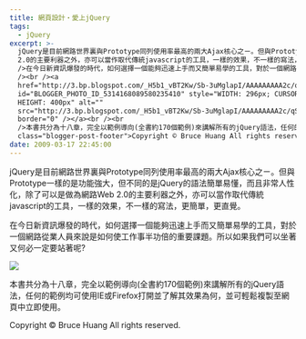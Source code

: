 ```yaml
---
title: 網頁設計‧愛上jQuery
tags:
  - jQuery
excerpt: >-
  jQuery是目前網路世界裏與Prototype同列使用率最高的兩大Ajax核心之ㄧ。但與Prototype一樣的是功能強大，但不同的是jQuery的語法簡單易懂，而且非常人性化，除了可以是做為網路Web
  2.0的主要利器之外，亦可以當作取代傳統javascript的工具，一樣的效果，不一樣的寫法，更簡單，更直覺。<br /><br
  />在今日新資訊爆發的時代，如何選擇一個能夠迅速上手而又簡單易學的工具，對於一個網路從業人員來說是如何使工作事半功倍的重要課題。所以如果我們可以坐著又何必一定要站著呢?<br
  /><br /><a
  href="http://3.bp.blogspot.com/_H5b1_vBT2Kw/Sb-3uMglapI/AAAAAAAAA2c/qSMokSnww7w/s1600-h/DanceWithjQuery.jpg"><img
  id="BLOGGER_PHOTO_ID_5314168089580235410" style="WIDTH: 296px; CURSOR: hand;
  HEIGHT: 400px" alt=""
  src="http://3.bp.blogspot.com/_H5b1_vBT2Kw/Sb-3uMglapI/AAAAAAAAA2c/qSMokSnww7w/s400/DanceWithjQuery.jpg"
  border="0" /></a><br /><br
  />本書共分為十八章，完全以範例導向(全書約170個範例)來講解所有的jQuery語法，任何的範例均可使用IE或Firefox打開並了解其效果為何，並可輕鬆複製至網頁中立即使用。<div
  class="blogger-post-footer">Copyright © Bruce Huang All rights reserved.</div>
date: 2009-03-17 22:45:00
---
```


jQuery是目前網路世界裏與Prototype同列使用率最高的兩大Ajax核心之ㄧ。但與Prototype一樣的是功能強大，但不同的是jQuery的語法簡單易懂，而且非常人性化，除了可以是做為網路Web 2.0的主要利器之外，亦可以當作取代傳統javascript的工具，一樣的效果，不一樣的寫法，更簡單，更直覺。  
  
在今日新資訊爆發的時代，如何選擇一個能夠迅速上手而又簡單易學的工具，對於一個網路從業人員來說是如何使工作事半功倍的重要課題。所以如果我們可以坐著又何必一定要站著呢?  
  
[![](http://3.bp.blogspot.com/_H5b1_vBT2Kw/Sb-3uMglapI/AAAAAAAAA2c/qSMokSnww7w/s400/DanceWithjQuery.jpg)](http://3.bp.blogspot.com/_H5b1_vBT2Kw/Sb-3uMglapI/AAAAAAAAA2c/qSMokSnww7w/s1600-h/DanceWithjQuery.jpg)  
  
本書共分為十八章，完全以範例導向(全書約170個範例)來講解所有的jQuery語法，任何的範例均可使用IE或Firefox打開並了解其效果為何，並可輕鬆複製至網頁中立即使用。

Copyright © Bruce Huang All rights reserved.
<!-- more -->
